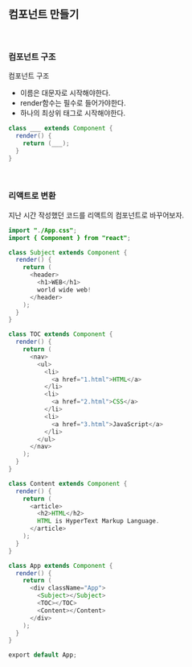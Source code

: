 ## 컴포넌트 만들기

<br>

### 컴포넌트 구조

컴포넌트 구조

- 이름은 대문자로 시작해야한다.
- render함수는 필수로 들어가야한다.
- 하나의 최상위 태그로 시작해야한다.

```java
class ___ extends Component {
  render() {
    return (___);
  }
}
```

<br>

### 리액트로 변환

지난 시간 작성했던 코드를 리액트의 컴포넌트로 바꾸어보자.

```java
import "./App.css";
import { Component } from "react";

class Subject extends Component {
  render() {
    return (
      <header>
        <h1>WEB</h1>
        world wide web!
      </header>
    );
  }
}

class TOC extends Component {
  render() {
    return (
      <nav>
        <ul>
          <li>
            <a href="1.html">HTML</a>
          </li>
          <li>
            <a href="2.html">CSS</a>
          </li>
          <li>
            <a href="3.html">JavaScript</a>
          </li>
        </ul>
      </nav>
    );
  }
}

class Content extends Component {
  render() {
    return (
      <article>
        <h2>HTML</h2>
        HTML is HyperText Markup Language.
      </article>
    );
  }
}

class App extends Component {
  render() {
    return (
      <div className="App">
        <Subject></Subject>
        <TOC></TOC>
        <Content></Content>
      </div>
    );
  }
}

export default App;
```
